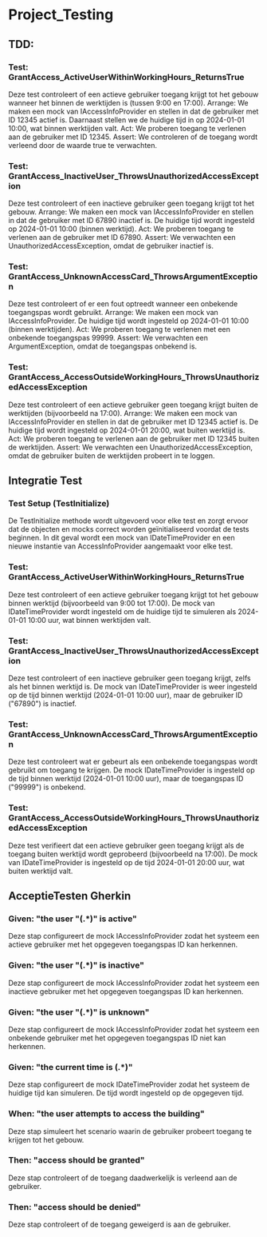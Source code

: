 # Project_Testing

## TDD: 
### Test: GrantAccess_ActiveUserWithinWorkingHours_ReturnsTrue

Deze test controleert of een actieve gebruiker toegang krijgt tot het gebouw wanneer het binnen de werktijden is (tussen 9:00 en 17:00).
Arrange: We maken een mock van IAccessInfoProvider en stellen in dat de gebruiker met ID 12345 actief is. Daarnaast stellen we de huidige tijd in op 2024-01-01 10:00, wat binnen werktijden valt.
Act: We proberen toegang te verlenen aan de gebruiker met ID 12345.
Assert: We controleren of de toegang wordt verleend door de waarde true te verwachten.


### Test: GrantAccess_InactiveUser_ThrowsUnauthorizedAccessException

Deze test controleert of een inactieve gebruiker geen toegang krijgt tot het gebouw.
Arrange: We maken een mock van IAccessInfoProvider en stellen in dat de gebruiker met ID 67890 inactief is. De huidige tijd wordt ingesteld op 2024-01-01 10:00 (binnen werktijd).
Act: We proberen toegang te verlenen aan de gebruiker met ID 67890.
Assert: We verwachten een UnauthorizedAccessException, omdat de gebruiker inactief is.


### Test: GrantAccess_UnknownAccessCard_ThrowsArgumentException

Deze test controleert of er een fout optreedt wanneer een onbekende toegangspas wordt gebruikt.
Arrange: We maken een mock van IAccessInfoProvider. De huidige tijd wordt ingesteld op 2024-01-01 10:00 (binnen werktijden).
Act: We proberen toegang te verlenen met een onbekende toegangspas 99999.
Assert: We verwachten een ArgumentException, omdat de toegangspas onbekend is.


### Test: GrantAccess_AccessOutsideWorkingHours_ThrowsUnauthorizedAccessException

Deze test controleert of een actieve gebruiker geen toegang krijgt buiten de werktijden (bijvoorbeeld na 17:00).
Arrange: We maken een mock van IAccessInfoProvider en stellen in dat de gebruiker met ID 12345 actief is. De huidige tijd wordt ingesteld op 2024-01-01 20:00, wat buiten werktijd is.
Act: We proberen toegang te verlenen aan de gebruiker met ID 12345 buiten de werktijden.
Assert: We verwachten een UnauthorizedAccessException, omdat de gebruiker buiten de werktijden probeert in te loggen.

## Integratie Test
### Test Setup (TestInitialize)
De TestInitialize methode wordt uitgevoerd voor elke test en zorgt ervoor dat de objecten en mocks correct worden geïnitialiseerd voordat de tests beginnen. In dit geval wordt een mock van IDateTimeProvider en een nieuwe instantie van AccessInfoProvider aangemaakt voor elke test.

### Test: GrantAccess_ActiveUserWithinWorkingHours_ReturnsTrue

Deze test controleert of een actieve gebruiker toegang krijgt tot het gebouw binnen werktijd (bijvoorbeeld van 9:00 tot 17:00).
De mock van IDateTimeProvider wordt ingesteld om de huidige tijd te simuleren als 2024-01-01 10:00 uur, wat binnen werktijden valt.

### Test: GrantAccess_InactiveUser_ThrowsUnauthorizedAccessException

Deze test controleert of een inactieve gebruiker geen toegang krijgt, zelfs als het binnen werktijd is.
De mock van IDateTimeProvider is weer ingesteld op de tijd binnen werktijd (2024-01-01 10:00 uur), maar de gebruiker ID ("67890") is inactief.

### Test: GrantAccess_UnknownAccessCard_ThrowsArgumentException

Deze test controleert wat er gebeurt als een onbekende toegangspas wordt gebruikt om toegang te krijgen.
De mock IDateTimeProvider is ingesteld op de tijd binnen werktijd (2024-01-01 10:00 uur), maar de toegangspas ID ("99999") is onbekend.

### Test: GrantAccess_AccessOutsideWorkingHours_ThrowsUnauthorizedAccessException

Deze test verifieert dat een actieve gebruiker geen toegang krijgt als de toegang buiten werktijd wordt geprobeerd (bijvoorbeeld na 17:00).
De mock van IDateTimeProvider is ingesteld op de tijd 2024-01-01 20:00 uur, wat buiten werktijd valt.

## AcceptieTesten Gherkin
### Given: "the user "(.*)" is active"
Deze stap configureert de mock IAccessInfoProvider zodat het systeem een actieve gebruiker met het opgegeven toegangspas ID kan herkennen.

### Given: "the user "(.*)" is inactive"
Deze stap configureert de mock IAccessInfoProvider zodat het systeem een inactieve gebruiker met het opgegeven toegangspas ID kan herkennen.

### Given: "the user "(.*)" is unknown"
Deze stap configureert de mock IAccessInfoProvider zodat het systeem een onbekende gebruiker met het opgegeven toegangspas ID niet kan herkennen.

### Given: "the current time is (.*)"
Deze stap configureert de mock IDateTimeProvider zodat het systeem de huidige tijd kan simuleren. De tijd wordt ingesteld op de opgegeven tijd.

### When: "the user attempts to access the building"
Deze stap simuleert het scenario waarin de gebruiker probeert toegang te krijgen tot het gebouw.

### Then: "access should be granted"
Deze stap controleert of de toegang daadwerkelijk is verleend aan de gebruiker.

### Then: "access should be denied"
Deze stap controleert of de toegang geweigerd is aan de gebruiker.
